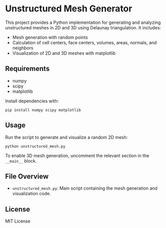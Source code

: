 # Unstructured Mesh Generator

This project provides a Python implementation for generating and analyzing unstructured meshes in 2D and 3D using Delaunay triangulation. It includes:

- Mesh generation with random points
- Calculation of cell centers, face centers, volumes, areas, normals, and neighbors
- Visualization of 2D and 3D meshes with matplotlib

## Requirements
- numpy
- scipy
- matplotlib

Install dependencies with:

```
pip install numpy scipy matplotlib
```

## Usage
Run the script to generate and visualize a random 2D mesh:

```
python unstructured_mesh.py
```

To enable 3D mesh generation, uncomment the relevant section in the `__main__` block.

## File Overview
- `unstructured_mesh.py`: Main script containing the mesh generation and visualization code.

## License
MIT License
